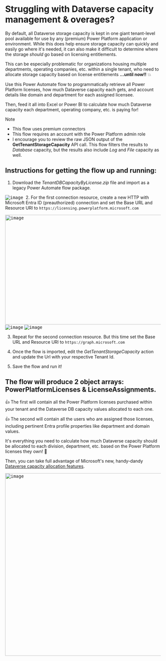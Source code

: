 # Struggling with Dataverse capacity management & overages? 
By default, all Dataverse storage capacity is kept in one giant tenant-level pool available for use by any (premium) Power Platform application or environment. While this does help ensure storage capacity can quickly and easily go where it's needed, it can also make it difficult to determine where the storage *should* go based on licensing entitlements. 

This can be especially problematic for organizations housing multiple departments, operating companies, etc. within a single tenant, who need to allocate storage capacity based on license entitlements **...until now!!** :boom:

Use this Power Automate flow to programmatically retrieve all Power Platform licenses, how much Dataverse capacity each gets, and account details like domain and department for each assigned licensee. 

Then, feed it all into Excel or Power BI to calculate how much Dataverse capacity each department, operating company, etc. is paying for! 
> [!NOTE]
> + This flow uses premium connectors
> + This flow requires an account with the Power Platform admin role
> + I encourage you to review the raw JSON output of the **GetTenantStorageCapacity** API call. This flow filters the results to *Database* capacity, but the results also include *Log* and *File* capacity as well. 

## Instructions for getting the flow up and running: 
1. Download the _TenantDBCapacityByLicense.zip_ file and import as a legacy Power Automate flow package.

<kbd> ![image](https://github.com/user-attachments/assets/c09b3f6e-b2da-472b-8adc-ce4fc81634a9) </kbd>
2. For the first connection resource, create a new HTTP with Microsoft Entra ID (preauthorized) connection and set the Base URL and Resource URI to `https://licensing.powerplatform.microsoft.com`

<kbd><img width="979" height="355" alt="image" src="https://github.com/user-attachments/assets/87751643-d616-4d85-8ac2-7e8a8572eca3" /></kbd>
<kbd>![image](https://github.com/user-attachments/assets/00b94e6f-ae29-4194-b721-c91eb3563924)</kbd>
<kbd>![image](https://github.com/user-attachments/assets/89533526-1ddc-4c26-8f00-796c5f177341)</kbd>

3. Repeat for the second connection resource. But this time set the Base URL and Resource URI to `https://graph.microsoft.com`

4. Once the flow is imported, edit the _GetTenantStorageCapacity_ action and update the Url with your respective Tenant Id.

5. Save the flow and run it! 

## The flow will produce 2 object arrays: PowerPlatformLicenses & LicenseAssignments. 

:thumbsup: The first will contain all the Power Platform licenses purchased within your tenant and the Dataverse DB capacity values allocated to each one.

:thumbsup: The second will contain all the users who are assigned those licenses, including pertinent Entra profile properties like department and domain values.

It's everything you need to calculate how much Dataverse capacity should be allocated to each division, department, etc. based on the Power Platform licenses they own! 👀

Then, you can take full advantage of Microsoft's new, handy-dandy [Dataverse capacity allocation features](https://learn.microsoft.com/en-us/power-platform/admin/capacity-storage#allocate-capacity-for-an-environment). 

<kbd><img width="936" height="591" alt="image" src="https://github.com/user-attachments/assets/267d6437-eda8-4d05-b959-1bf8a387ac4b" /></kbd>

